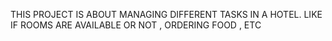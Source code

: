 THIS PROJECT IS ABOUT MANAGING DIFFERENT TASKS IN A HOTEL. 
LIKE IF ROOMS ARE AVAILABLE OR NOT , ORDERING FOOD , ETC
